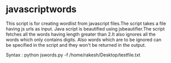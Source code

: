 # javascriptwords

This script is for creating wordlist from javascript files.The script takes a file having js urls as input.
Java script is beautified using jsbeautifier.The script fetches all the words having length greater than 2.It also ignores all the words which
only contains digits.
Also words which are to be ignored can be specified in the script and they won't be returned in the output.

Syntax :  python jswords.py -f /home/rakesh/Desktop/testfile.txt
